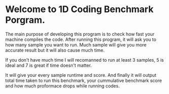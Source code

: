 # Welcome to 1D Coding Benchmark Porgram.
The main purpose of developing this program is to check how fast your machine compiles the code.
After running this program, it will ask you to how many sample you want to run. Much sample will give you more accurate result but it will also cause much time.

If you don't have much time I will recomanned to run at least 3 samples, 5 is ideal and 7 is great if time doesn't matter.

It will give your every sample runtime and score. And finally it will output total time taken to run this benchmark, your cummulative benchmark score and how much proformace drops while running codes.

